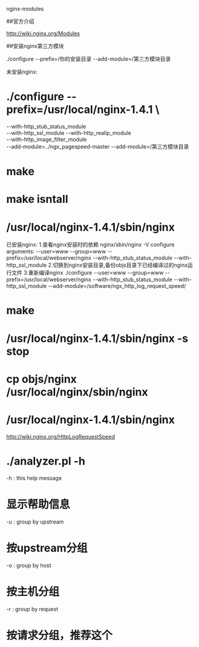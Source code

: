 nginx-modules

##官方介绍

http://wiki.nginx.org/Modules

##安装nginx第三方模块

./configure --prefix=/你的安装目录  --add-module=/第三方模块目录


未安装nginx:

# ./configure --prefix=/usr/local/nginx-1.4.1 \
--with-http_stub_status_module \
--with-http_ssl_module --with-http_realip_module \
--with-http_image_filter_module \
--add-module=../ngx_pagespeed-master --add-module=/第三方模块目录
# make
# make isntall
# /usr/local/nginx-1.4.1/sbin/nginx


已安装nginx:
1.查看nginx安装时的依赖
	nginx/sbin/nginx -V
	configure arguments: --user=www --group=www --prefix=/usr/local/webserver/nginx --with-http_stub_status_module --with-http_ssl_module
2.切换到nginx安装目录,备份objs目录下已经编译过的nginx运行文件
3.重新编译nginx
	./configure --user=www --group=www --prefix=/usr/local/webserver/nginx --with-http_stub_status_module --with-http_ssl_module --add-module=/software/ngx_http_log_request_speed/
# make
# /usr/local/nginx-1.4.1/sbin/nginx -s stop
# cp objs/nginx /usr/local/nginx/sbin/nginx
# /usr/local/nginx-1.4.1/sbin/nginx


http://wiki.nginx.org/HttpLogRequestSpeed


# ./analyzer.pl -h
-h : this help message
# 显示帮助信息
-u : group by upstream
# 按upstream分组
-o : group by host
# 按主机分组
-r : group by request
# 按请求分组，推荐这个


